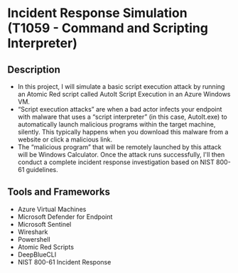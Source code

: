 
# Incident Response Simulation (T1059 - Command and Scripting Interpreter)

## Description
- In this project, I will simulate a basic script execution attack by running an Atomic Red script called AutoIt Script Execution in an Azure Windows VM.
- “Script execution attacks” are when a bad actor infects your endpoint with malware that uses a “script interpreter” (in this case, AutoIt.exe) to automatically launch malicious programs within the target machine, silently. This typically happens when you download this malware from a website or click a malicious link.
- The “malicious program” that will be remotely launched by this attack will be Windows Calculator. Once the attack runs successfully, I'll then conduct a complete incident response investigation based on NIST 800-61 guidelines.

## Tools and Frameworks
- Azure Virtual Machines
- Microsoft Defender for Endpoint
- Microsoft Sentinel
- Wireshark
- Powershell
- Atomic Red Scripts
- DeepBlueCLI
- NIST 800-61 Incident Response
